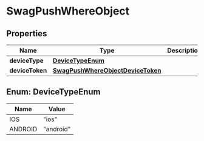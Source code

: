 
# SwagPushWhereObject

## Properties
Name | Type | Description | Notes
------------ | ------------- | ------------- | -------------
**deviceType** | [**DeviceTypeEnum**](#DeviceTypeEnum) |  |  [optional]
**deviceToken** | [**SwagPushWhereObjectDeviceToken**](SwagPushWhereObjectDeviceToken.md) |  |  [optional]


<a name="DeviceTypeEnum"></a>
## Enum: DeviceTypeEnum
Name | Value
---- | -----
IOS | &quot;ios&quot;
ANDROID | &quot;android&quot;



